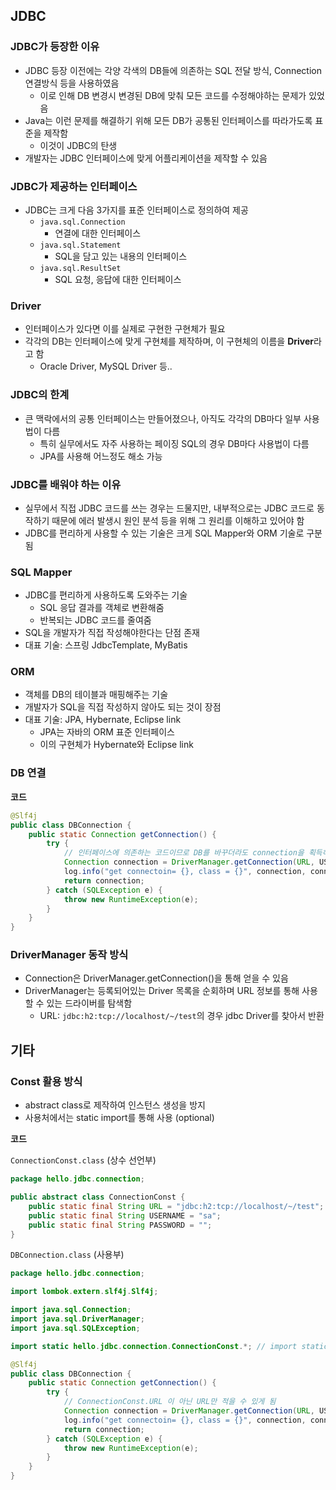 ## JDBC

### JDBC가 등장한 이유

- JDBC 등장 이전에는 각양 각색의 DB들에 의존하는 SQL 전달 방식, Connection 연결방식 등을 사용하였음
  - 이로 인해 DB 변경시 변경된 DB에 맞춰 모든 코드를 수정해야하는 문제가 있었음
- Java는 이런 문제를 해결하기 위해 모든 DB가 공통된 인터페이스를 따라가도록 표준을 제작함
  - 이것이 JDBC의 탄생
- 개발자는 JDBC 인터페이스에 맞게 어플리케이션을 제작할 수 있음



### JDBC가 제공하는 인터페이스

- JDBC는 크게 다음 3가지를 표준 인터페이스로 정의하여 제공
  - `java.sql.Connection`
    - 연결에 대한 인터페이스
  - `java.sql.Statement`
    - SQL을 담고 있는 내용의 인터페이스
  - `java.sql.ResultSet`
    - SQL 요청, 응답에 대한 인터페이스



### Driver

- 인터페이스가 있다면 이를 실제로 구현한 구현체가 필요
- 각각의 DB는 인터페이스에 맞게 구현체를 제작하며, 이 구현체의 이름을 **Driver**라고 함
  - Oracle Driver, MySQL Driver 등..



### JDBC의 한계

- 큰 맥락에서의 공통 인터페이스는 만들어졌으나, 아직도 각각의 DB마다 일부 사용법이 다름
  - 특히 실무에서도 자주 사용하는 페이징 SQL의 경우 DB마다 사용법이 다름
  - JPA를 사용해 어느정도 해소 가능



### JDBC를 배워야 하는 이유

- 실무에서 직접 JDBC 코드를 쓰는 경우는 드물지만, 내부적으로는 JDBC 코드로 동작하기 때문에 에러 발생시 원인 분석 등을 위해 그 원리를 이해하고 있어야 함
- JDBC를 편리하게 사용할 수 있는 기술은 크게 SQL Mapper와 ORM 기술로 구분됨



### SQL Mapper

- JDBC를 편리하게 사용하도록 도와주는 기술
  - SQL 응답 결과를 객체로 변환해줌
  - 반복되는 JDBC 코드를 줄여줌
- SQL을 개발자가 직접 작성해야한다는 단점 존재
- 대표 기술: 스프링 JdbcTemplate, MyBatis



### ORM

- 객체를 DB의 테이블과 매핑해주는 기술
- 개발자가 SQL을 직접 작성하지 않아도 되는 것이 장점
- 대표 기술: JPA, Hybernate, Eclipse link
  - JPA는 자바의 ORM 표준 인터페이스
  - 이의 구현체가 Hybernate와 Eclipse link



### DB 연결 

**코드**

```java
@Slf4j
public class DBConnection {
    public static Connection getConnection() {
        try {
            // 인터페이스에 의존하는 코드이므로 DB를 바꾸더라도 connection을 획득하는 이 코드를 변경하지 않아도 됨
            Connection connection = DriverManager.getConnection(URL, USERNAME, PASSWORD);
            log.info("get connectoin= {}, class = {}", connection, connection.getClass());
            return connection;
        } catch (SQLException e) {
            throw new RuntimeException(e);
        }
    }
}
```



### DriverManager 동작 방식

- Connection은 DriverManager.getConnection()을 통해 얻을 수 있음
- DriverManager는 등록되어있는 Driver 목록을 순회하며 URL 정보를 통해 사용할 수 있는 드라이버를 탐색함
  - URL: `jdbc:h2:tcp://localhost/~/test`의 경우 jdbc Driver를 찾아서 반환



## 기타

### Const 활용 방식

- abstract class로 제작하여 인스턴스 생성을 방지
- 사용처에서는 static import를 통해 사용 (optional)



**코드**

`ConnectionConst.class` (상수 선언부)

```java
package hello.jdbc.connection;

public abstract class ConnectionConst {
    public static final String URL = "jdbc:h2:tcp://localhost/~/test";
    public static final String USERNAME = "sa";
    public static final String PASSWORD = "";
}
```



`DBConnection.class` (사용부)

```java
package hello.jdbc.connection;

import lombok.extern.slf4j.Slf4j;

import java.sql.Connection;
import java.sql.DriverManager;
import java.sql.SQLException;

import static hello.jdbc.connection.ConnectionConst.*; // import static

@Slf4j
public class DBConnection {
    public static Connection getConnection() {
        try {
          	// ConnectionConst.URL 이 아닌 URL만 적을 수 있게 됨
            Connection connection = DriverManager.getConnection(URL, USERNAME, PASSWORD);
            log.info("get connectoin= {}, class = {}", connection, connection.getClass());
            return connection;
        } catch (SQLException e) {
            throw new RuntimeException(e);
        }
    }
}
```


